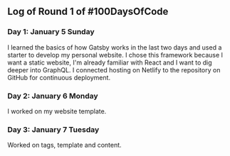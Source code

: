 ## Log of Round 1 of #100DaysOfCode

### Day 1: January 5 Sunday

I learned the basics of how Gatsby works in the last two days and used a starter to develop my personal website.
I chose this framework because I want a static website, I'm already familiar with React and I want to dig deeper into GraphQL.
I connected hosting on Netlify to the repository on GitHub for continuous deployment.

### Day 2: January 6 Monday

I worked on my website template.

### Day 3: January 7 Tuesday

Worked on tags, template and content.
